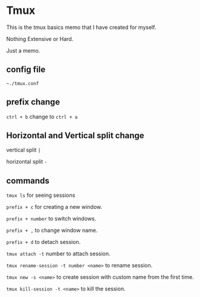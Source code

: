 # Tmux

This is the tmux basics memo that I have created for myself. 

Nothing Extensive or Hard.

Just a memo.

## config file
```~./tmux.conf```

## prefix change

```ctrl + b``` change to ```ctrl + a``` 

## Horizontal and Vertical split change

vertical split ```|```

horizontal split ```-```

## commands
```tmux ls``` for seeing sessions

```prefix + c``` for creating a new window.

```prefix + number``` to switch windows.

```prefix + ,``` to change window name.

```prefix + d``` to detach session. 

```tmux attach -t``` number to attach session.

```tmux rename-session -t number <name>``` to rename session.

```tmux new -s <name>``` to create session with custom name from the first time.

```tmux kill-session -t <name>``` to kill the session.
